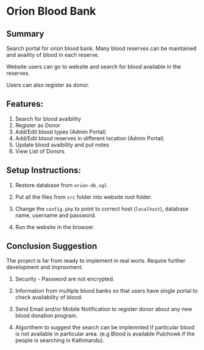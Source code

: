 # Orion Blood Bank

## Summary
Search portal for orion blood bank. Many blood reserves can be maintained
and availity of blood in each reserve.

Website users can go to website and search for blood available in the reserves.

Users can also register as donor.


## Features:
1. Search for blood avaibility
2. Register as Donor
3. Add/Edit blood types (Admin Portal)
4. Add/Edit blood reserves in different location (Admin Portal)
5. Update blood avaibility and put notes
6. View List of Donors


## Setup Instructions:

1. Restore database from `orion-db.sql`.

1. Put all the files from `src` folder into website root folder.

1. Change the `config.php` to point to correct host (`localhost`), database name, username and password.

1. Run the website in the browser.


## Conclusion Suggestion
The project is far from ready to implement in real worls. Require further development and improvment.

1. Security - Password are not encrypted.

2. Information from multiple blood banks so that users have single portal to check availability of blood.

3. Send Email and/or Mobile Notification to register donor about any new blood donation program.

4. Algorithem to suggest the search can be implemnted if particular blood is not available in particular area. (e.g Blood is available Pulchowk if the people is searching in Kathmandu). 